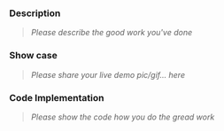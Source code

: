 <!--

Please change the title refer to the following format

[ChartType] Title of the pull request
Example: [Bar] Awesome bar show case

-->

### Description
> *Please describe the good work you've done*



### Show case

> *Please share your live demo pic/gif... here*


### Code Implementation

> *Please show the code how you do the gread work*